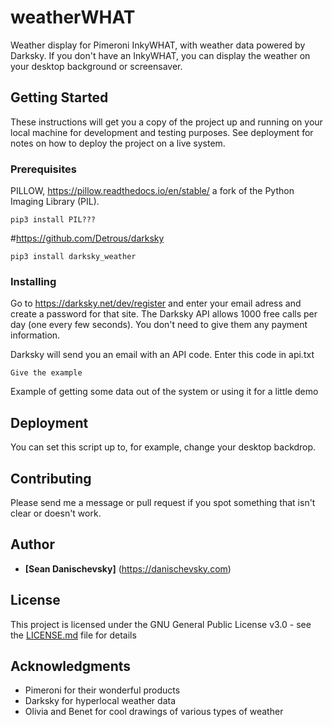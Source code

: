 # weatherWHAT

Weather display for Pimeroni InkyWHAT, with weather data powered by Darksky. If you don't have an InkyWHAT, you can display the weather on your desktop background or screensaver.

## Getting Started

These instructions will get you a copy of the project up and running on your local machine for development and testing purposes. See deployment for notes on how to deploy the project on a live system.

### Prerequisites

PILLOW, https://pillow.readthedocs.io/en/stable/  a fork of the Python Imaging Library (PIL). 
```
pip3 install PIL???
```

#https://github.com/Detrous/darksky
```
pip3 install darksky_weather
```

### Installing

Go to https://darksky.net/dev/register and enter your email adress and create a password for that site. The Darksky API allows 1000 free calls per day (one every few seconds). You don't need to give them any payment information.

Darksky will send you an email with an API code. Enter this code in api.txt

```
Give the example
```



Example of getting some data out of the system or using it for a little demo


## Deployment

You can set this script up to, for example, change your desktop backdrop. 

## Contributing

Please send me a message or pull request if you spot something that isn't clear or doesn't work.

## Author

* **[Sean Danischevsky]** (https://danischevsky.com)


## License

This project is licensed under the GNU General Public License v3.0 - see the [LICENSE.md](LICENSE.md) file for details

## Acknowledgments

* Pimeroni for their wonderful products
* Darksky for hyperlocal weather data
* Olivia and Benet for cool drawings of various types of weather
